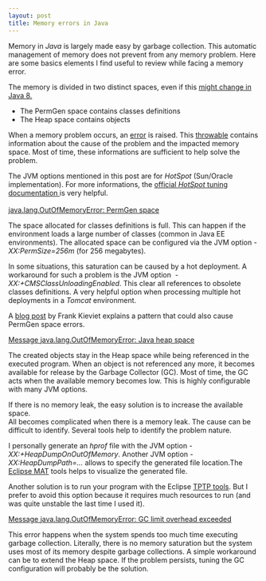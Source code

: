 ```yaml
--- 
layout: post 
title: Memory errors in Java 
---
```

<p>
	Memory in <i>Java</i> is largely made easy by garbage collection. This
	automatic management of memory does not prevent from any memory
	problem. Here are some basics elements I find useful to review while
	facing a memory error.
</p>
<p>
	The memory is divided in two distinct spaces, even if this <a
		href="http://openjdk.java.net/jeps/122">might change in Java 8</a><a
		href="http://www.blogger.com/null">.</a><br />
<ul>
	<li>The PermGen space contains classes definitions</li>
	<li>The Heap space contains objects</li>
</ul>
When a memory problem occurs, an
<a
	href="http://docs.oracle.com/javase/7/docs/api/java/lang/OutOfMemoryError.html">error</a>
is raised. This
<a
	href="http://docs.oracle.com/javase/7/docs/api/java/lang/Throwable.html">throwable</a>
contains information about the cause of the problem and the impacted
memory space. Most of time, these informations are sufficient to help
solve the problem.
</p>
<p>
	The JVM options mentioned in this post are for <i>HotSpot</i>
	(Sun/Oracle implementation). For more informations, the <a
		href="http://www.oracle.com/technetwork/java/javase/gc-tuning-6-140523.html">official
		<i>HotSpot</i> tuning documentation
	</a> is very helpful.<br />
	<a
		href="http://docs.oracle.com/javase/7/docs/webnotes/tsg/TSG-VM/html/memleaks.html#gbyuu"><br /></a><a
		href="http://docs.oracle.com/javase/7/docs/webnotes/tsg/TSG-VM/html/memleaks.html#gbyuu"><u>java.lang.OutOfMemoryError:
			PermGen space</u></a><br />
<ul></ul>
The space allocated for classes definitions is full. This can happen if
the environment loads a large number of classes (common in Java EE
environments). The allocated space can be configured via the JVM option
<i>-XX:PermSize=256m</i>
(for 256 megabytes).
</p>
<p>
	In some situations, this saturation can be caused by a hot deployment.
	A workaround for such a problem is the JVM option&nbsp; <i>-XX:+CMSClassUnloadingEnabled</i>.
	This clear all references to obsolete classes definitions. A very
	helpful option when processing multiple hot deployments in a <i>Tomcat</i>
	environment.
</p>
<p>
	A <a
		href="http://frankkieviet.blogspot.fr/2006/10/classloader-leaks-dreaded-permgen-space.html">blog
		post</a> by Frank Kieviet explains a pattern that could also cause PermGen
	space errors.
</p>
<p>
	<a
		href="http://docs.oracle.com/javase/7/docs/webnotes/tsg/TSG-VM/html/memleaks.html#gbyvh"><u>Message
			java.lang.OutOfMemoryError: Java heap space</u></a>
</p>
<p>The created objects stay in the Heap space while being referenced
	in the executed program. When an object is not referenced any more, it
	becomes available for release by the Garbage Collector (GC). Most of
	time, the GC acts when the available memory becomes low. This is highly
	configurable with many JVM options.</p>
<p>
	If there is no memory leak, the easy solution is to increase the
	available space.<br />All becomes complicated when there is a memory
	leak. The cause can be difficult to identify. Several tools help to
	identify the problem nature.
</p>
<p>
	I personally generate an <i>hprof</i> file with the JVM option <i>-XX:+HeapDumpOnOutOfMemory</i>.
	Another JVM option <i>-XX:HeapDumpPath=...</i> allows to specify the
	generated file location.The <a href="http://www.eclipse.org/mat/">Eclipse
		MAT</a> tools helps to visualize the generated file.
</p>
<p>
	Another solution is to run your program with the Eclipse <a
		href="http://www.eclipse.org/tptp/">TPTP tools</a>. But I prefer to
	avoid this option because it requires much resources to run (and was
	quite unstable the last time I used it).
</p>
<p>
	<a
		href="http://www.oracle.com/technetwork/java/javase/gc-tuning-6-140523.html#cms.oom"><u>Message
			java.lang.OutOfMemoryError: GC limit overhead exceeded</u></a>
</p>
<p>
	This error happens when the system spends too much time executing
	garbage collection. Literally, there is no memory saturation but the
	system uses most of its memory despite garbage collections. A simple
	workaround can be to extend the Heap space. If the problem persists,
	tuning the GC configuration will probably be the solution.
</p>